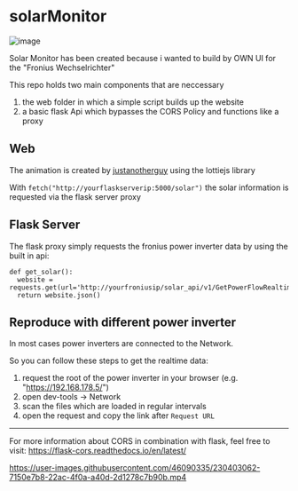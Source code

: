 # solarMonitor

![image](https://user-images.githubusercontent.com/46090335/230337000-324da70d-c7ad-410e-9cfc-6798fed71840.png)

Solar Monitor has been created because i wanted to build by OWN UI for the "Fronius Wechselrichter"


This repo holds two main components that are neccessary

1. the web folder in which a simple script builds up the website
2. a basic flask Api which bypasses the CORS Policy and functions like a proxy

## Web

The animation is created by [justanotherguy](https://lottiefiles.com/justanotherguy)
using the lottiejs library

With `fetch("http://yourflaskserverip:5000/solar")` the solar information is requested via the flask server proxy

## Flask Server

The flask proxy simply requests the fronius power inverter data by using the built in api:
```
def get_solar():
  website = requests.get(url='http://yourfroniusip/solar_api/v1/GetPowerFlowRealtimeData.fcgi')
  return website.json()
```

## Reproduce with different power inverter

In most cases power inverters are connected to the Network.

So you can follow these steps to get the realtime data:

1. request the root of the power inverter in your browser (e.g. "https://192.168.178.5/")
2. open dev-tools -> Network
3. scan the files which are loaded in regular intervals
4. open the request and copy the link after `Request URL`

---

For more information about CORS in combination with flask, feel free to visit: https://flask-cors.readthedocs.io/en/latest/


https://user-images.githubusercontent.com/46090335/230403062-7150e7b8-22ac-4f0a-a40d-2d1278c7b90b.mp4

